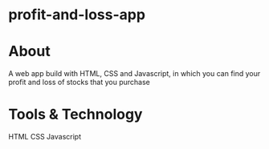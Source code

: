 # profit-and-loss-app

# About

A web app build with HTML, CSS and Javascript, in which you can find your profit and loss of stocks that you purchase

# Tools & Technology

HTML
CSS
Javascript
